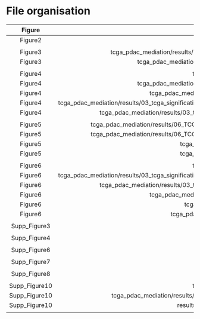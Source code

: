 

# File organisation

|    Figure    |       Filename                                                                                      |
|:------------:|----------------------------------------------------------------------------------------------------:|
| Figure2      |       simulation/v2-03                                                                              |
|              |                                                                                                     |
| Figure3      | tcga_pdac_mediation/results/03_tcga_top50_tobacco_AMR_fdr0_05_V2_K8_corrected.rds                   |
| Figure3      | tcga_pdac_mediation/results/02_tcga_med_tobacco_dnam_V2_K8_corrected.rds                            |
|              |                                                                                                     |
| Figure4      | tcga_pdac_mediation/results/01_tcga_data_expo_deconv.rds                                            |
| Figure4      | tcga_pdac_mediation/results/02_tcga_med_tobacco_dnam_V2_K8_corrected.rds                            |
| Figure4      | tcga_pdac_mediation/results/03_tcga_consensus_deconv_immune_cells.csv                               |
| Figure4      | tcga_pdac_mediation/results/03_tcga_significative_from_top50_tobacco_AMR_fdr0_05_V2_K8_corrected.rds|
| Figure4      | tcga_pdac_mediation/results/03_tcga_AMR_mean_meth_top50_fdr0_05_V2_K8_corrected.csv                 |
|              |                                                                                                     |
| Figure5      | tcga_pdac_mediation/results/06_TCGA_CAT1_serial_med_V2_K8_corrected_with_selected_LF.rds            |
| Figure5      | tcga_pdac_mediation/results/06_TCGA_CAT2_serial_med_V2_K8_corrected_with_selected_LF.rds            |
| Figure5      | tcga_pdac_mediation/results/05_DAG_validated_CAT1_withLF.rds                                        |
| Figure5      | tcga_pdac_mediation/results/05_DAG_validated_CAT2_withLF.rds                                        |
|              |                                                                                                     |
| Figure6      | tcga_pdac_mediation/results/01_tcga_data_expo_deconv.rds                                            |
| Figure6      | tcga_pdac_mediation/results/03_tcga_significative_from_top50_tobacco_AMR_fdr0_05_V2_K8_corrected.rds|
| Figure6      | tcga_pdac_mediation/results/03_tcga_AMR_mean_meth_top50_fdr0_05_V2_K8_corrected.csv                 |
| Figure6      | tcga_pdac_mediation/results/03_tcga_consensus_deconv_immune_cells.csv                               |
| Figure6      | tcga_pdac_mediation/data/TCGA_PAAD/platform_meth_icgc.rds                                           |
| Figure6      | tcga_pdac_mediation/data/TCGA_PAAD/study_TCGA-PAAD_trscr.rds                                        |
|              |                                                                                                     |
| Supp_Figure3 |  simulation/v2-03                                                                                   |
|              |                                                                                                     |
| Supp_Figure4 |  simulation/v2-03                                                                                   |
|              |                                                                                                     |
| Supp_Figure6 |  simulation/v2-11                                                                                   |
|              |                                                                                                     |
| Supp_Figure7 |  simulation/v2-10                                                                                   |
|              |                                                                                                     |
| Supp_Figure8 |  simulation/v2-10                                                                                   |
|              |                                                                                                     |
| Supp_Figure10|  tcga_pdac_mediation/results/01_tcga_data_expo_deconv.rds                                           |
| Supp_Figure10|  tcga_pdac_mediation/results/03_tcga_top50_tobacco_CPG_fdr0_05_V2_K8_corrected.rds                  |
| Supp_Figure10|  results/03_tcga_top50_tobacco_CPG_fdr0_1_V2_K8_corrected.rds                                       |
|              |                                                                                                     |